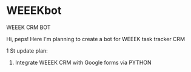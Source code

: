 # WEEEKbot
WEEEK CRM BOT

Hi, peps! Here I'm planning to create a bot for WEEEK task tracker CRM

1 St update plan:

1. Integrate WEEEK CRM with Google forms via PYTHON 
